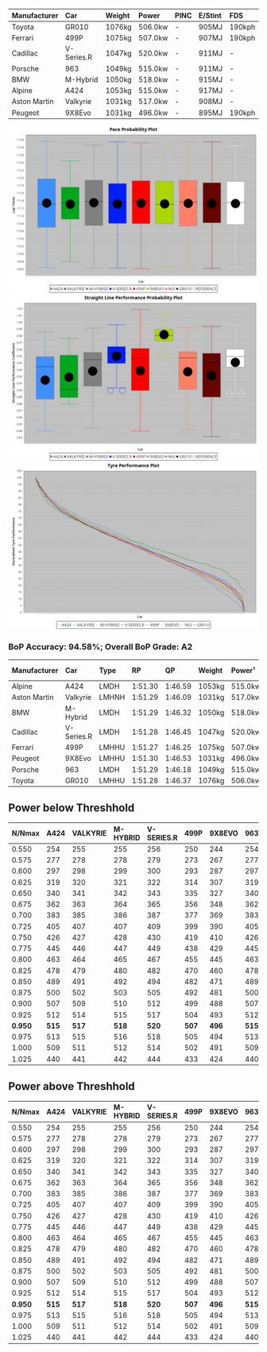 | Manufacturer | Car        | Weight | Power   | PINC    | E/Stint | FDS     |
|:-|:-|:-|:-|:-|:-|:-|
| Toyota       | GR010      | 1076kg | 506.0kw |    -    | 905MJ   | 190kph  |
| Ferrari      | 499P       | 1075kg | 507.0kw |    -    | 907MJ   | 190kph  |
| Cadillac     | V-Series.R | 1047kg | 520.0kw |    -    | 911MJ   |    -    |
| Porsche      | 963        | 1049kg | 515.0kw |    -    | 911MJ   |    -    |
| BMW          | M-Hybrid   | 1050kg | 518.0kw |    -    | 915MJ   |    -    |
| Alpine       | A424       | 1053kg | 515.0kw |    -    | 917MJ   |    -    |
| Aston Martin | Valkyrie   | 1031kg | 517.0kw |    -    | 908MJ   |    -    |
| Peugeot      | 9X8Evo     | 1031kg | 496.0kw |    -    | 895MJ   | 190kph  |

![PACECHART](./IMG/AUTO.png)
![STRAIGHTLINEPERFORMANCECHART](./IMG/AUTO_sp.png)
![TYREPERFORMANCECHART](./IMG/AUTO_tw.png)

### BoP Accuracy: 94.58%; Overall BoP Grade: A2
| Manufacturer | Car        | Type  | RP      | QP      | Weight | Power¹  | Threshhold | PINC    | Power²   | E/Stint | AVG Vmax  | FDS     | RDLC | L/Stint | BOP-Grade | Model Accuracy | Model Points | Match%  | SimDiff |
|:-|:-|:-|:-|:-|:-|:-|:-|:-|:-|:-|:-|:-|:-|:-|:-|:-|:-|:-|:-|
| Alpine       | A424       | LMDH  | 1:51.30 | 1:46.59 | 1053kg | 515.0kw | 0.0kph     |    -    | 515.00kw |  917MJ  | 278.82kph |    -    | 1.02 | 34      | ~A1       | 96.10%         | 2390         | 96.53%  | -0.09   |
| Aston Martin | Valkyrie   | LMHNH | 1:51.29 | 1:46.09 | 1031kg | 517.0kw | 0.0kph     |    -    | 517.00kw |  908MJ  | 280.73kph |    -    | 1.05 | 34      | +C2       | 100.00%        | 466          | 73.45%  | #       |
| BMW          | M-Hybrid   | LMDH  | 1:51.29 | 1:46.32 | 1050kg | 518.0kw | 0.0kph     |    -    | 518.00kw |  915MJ  | 281.26kph |    -    | 1.02 | 34      | ~A1       | 100.00%        | 3339         | 100.00% | +0.12   |
| Cadillac     | V-Series.R | LMDH  | 1:51.28 | 1:46.45 | 1047kg | 520.0kw | 0.0kph     |    -    | 520.00kw |  911MJ  | 283.56kph |    -    | 1.02 | 34      | ~A1       | 99.56%         | 5841         | 99.17%  | +0.43   |
| Ferrari      | 499P       | LMHHU | 1:51.27 | 1:46.25 | 1075kg | 507.0kw | 0.0kph     |    -    | 507.00kw |  907MJ  | 279.05kph | 190kph  | 1.03 | 34      | ~A1       | 99.57%         | 7417         | 100.00% | +0.78   |
| Peugeot      | 9X8Evo     | LMHHU | 1:51.30 | 1:46.53 | 1031kg | 496.0kw | 0.0kph     |    -    | 496.00kw |  895MJ  | 287.46kph | 190kph  | 1.03 | 34      | +B1       | 100.00%        | 1891         | 87.49%  | +0.80   |
| Porsche      | 963        | LMDH  | 1:51.29 | 1:46.18 | 1049kg | 515.0kw | 0.0kph     |    -    | 515.00kw |  911MJ  | 280.89kph |    -    | 1.02 | 34      | ~A1       | 98.39%         | 16118        | 100.00% | -0.12   |
| Toyota       | GR010      | LMHHU | 1:51.28 | 1:46.37 | 1076kg | 506.0kw | 0.0kph     |    -    | 506.00kw |  905MJ  | 277.82kph | 190kph  | 1.02 | 34      | ~A1       | 99.90%         | 5196         | 100.00% | +0.58   |

## Power below Threshhold
| N/Nmax    | A424    | VALKYRIE | M-HYBRID | V-SERIES.R | 499P    | 9X8EVO  | 963     | GR010   |
|:-|:-|:-|:-|:-|:-|:-|:-|:-|
|  0.550    |  254    |  255     |  255     |  256       |  250    |  244    |  254    |  249    |
|  0.575    |  277    |  278     |  278     |  279       |  273    |  267    |  277    |  272    |
|  0.600    |  297    |  298     |  299     |  300       |  293    |  287    |  297    |  292    |
|  0.625    |  319    |  320     |  321     |  322       |  314    |  307    |  319    |  313    |
|  0.650    |  340    |  341     |  342     |  343       |  335    |  327    |  340    |  334    |
|  0.675    |  362    |  363     |  364     |  365       |  356    |  348    |  362    |  355    |
|  0.700    |  383    |  385     |  386     |  387       |  377    |  369    |  383    |  377    |
|  0.725    |  405    |  407     |  407     |  409       |  399    |  390    |  405    |  398    |
|  0.750    |  426    |  427     |  428     |  430       |  419    |  410    |  426    |  418    |
|  0.775    |  445    |  446     |  447     |  449       |  438    |  429    |  445    |  437    |
|  0.800    |  463    |  464     |  465     |  467       |  455    |  445    |  463    |  454    |
|  0.825    |  478    |  479     |  480     |  482       |  470    |  460    |  478    |  469    |
|  0.850    |  489    |  491     |  492     |  494       |  482    |  471    |  489    |  481    |
|  0.875    |  500    |  502     |  503     |  505       |  492    |  481    |  500    |  491    |
|  0.900    |  507    |  509     |  510     |  512       |  499    |  488    |  507    |  498    |
|  0.925    |  512    |  514     |  515     |  517       |  504    |  493    |  512    |  503    |
| **0.950** | **515** | **517**  | **518**  | **520**    | **507** | **496** | **515** | **506** |
|  0.975    |  513    |  515     |  516     |  518       |  505    |  494    |  513    |  504    |
|  1.000    |  509    |  511     |  512     |  514       |  502    |  491    |  509    |  501    |
|  1.025    |  440    |  441     |  442     |  444       |  433    |  424    |  440    |  432    |

## Power above Threshhold
| N/Nmax    | A424    | VALKYRIE | M-HYBRID | V-SERIES.R | 499P    | 9X8EVO  | 963     | GR010   |
|:-|:-|:-|:-|:-|:-|:-|:-|:-|
|  0.550    |  254    |  255     |  255     |  256       |  250    |  244    |  254    |  249    |
|  0.575    |  277    |  278     |  278     |  279       |  273    |  267    |  277    |  272    |
|  0.600    |  297    |  298     |  299     |  300       |  293    |  287    |  297    |  292    |
|  0.625    |  319    |  320     |  321     |  322       |  314    |  307    |  319    |  313    |
|  0.650    |  340    |  341     |  342     |  343       |  335    |  327    |  340    |  334    |
|  0.675    |  362    |  363     |  364     |  365       |  356    |  348    |  362    |  355    |
|  0.700    |  383    |  385     |  386     |  387       |  377    |  369    |  383    |  377    |
|  0.725    |  405    |  407     |  407     |  409       |  399    |  390    |  405    |  398    |
|  0.750    |  426    |  427     |  428     |  430       |  419    |  410    |  426    |  418    |
|  0.775    |  445    |  446     |  447     |  449       |  438    |  429    |  445    |  437    |
|  0.800    |  463    |  464     |  465     |  467       |  455    |  445    |  463    |  454    |
|  0.825    |  478    |  479     |  480     |  482       |  470    |  460    |  478    |  469    |
|  0.850    |  489    |  491     |  492     |  494       |  482    |  471    |  489    |  481    |
|  0.875    |  500    |  502     |  503     |  505       |  492    |  481    |  500    |  491    |
|  0.900    |  507    |  509     |  510     |  512       |  499    |  488    |  507    |  498    |
|  0.925    |  512    |  514     |  515     |  517       |  504    |  493    |  512    |  503    |
| **0.950** | **515** | **517**  | **518**  | **520**    | **507** | **496** | **515** | **506** |
|  0.975    |  513    |  515     |  516     |  518       |  505    |  494    |  513    |  504    |
|  1.000    |  509    |  511     |  512     |  514       |  502    |  491    |  509    |  501    |
|  1.025    |  440    |  441     |  442     |  444       |  433    |  424    |  440    |  432    |
